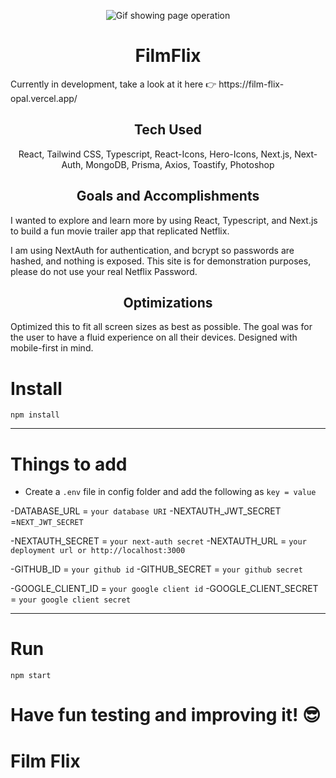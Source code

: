<p align="center">
<img src="public/images/filmflix2.gif" alt="Gif showing page operation" />
</p>

<h1 align="center">FilmFlix</h1>

<p>Currently in development, take a look at it here 👉 https://film-flix-opal.vercel.app/</p>

<h2 align="center">Tech Used</h2> 
<p align="center"> React, Tailwind CSS, Typescript, React-Icons, Hero-Icons, Next.js, Next-Auth, MongoDB, Prisma, Axios, Toastify, Photoshop</p>

<h2 align="center">Goals and Accomplishments</h2>
I wanted to explore and learn more by using React, Typescript, and Next.js to build a fun movie trailer app that replicated Netflix. 

<p>I am using NextAuth for authentication, and bcrypt so passwords are hashed, and nothing is exposed. This site is for demonstration purposes, please do not use your real Netflix Password.</p>

<h2 align="center">Optimizations</h2>

Optimized this to fit all screen sizes as best as possible. The goal was for the user to have a fluid experience on all their devices. Designed with mobile-first in mind.

# Install

`npm install`

---

# Things to add

- Create a `.env` file in config folder and add the following as `key = value`

-DATABASE_URL = `your database URI`
-NEXTAUTH_JWT_SECRET =`NEXT_JWT_SECRET`

-NEXTAUTH_SECRET = `your next-auth secret`
-NEXTAUTH_URL = `your deployment url or http://localhost:3000`

-GITHUB_ID = `your github id`
-GITHUB_SECRET = `your github secret`

-GOOGLE_CLIENT_ID = `your google client id`
-GOOGLE_CLIENT_SECRET = `your google client secret`

---

# Run

`npm start`

# Have fun testing and improving it! 😎

# Film Flix
